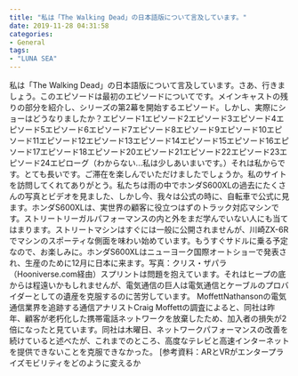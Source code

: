 ```yaml
---
title: "私は「The Walking Dead」の日本語版について言及しています。"
date: 2019-11-28 04:31:58
categories:
- General
tags:
- "LUNA SEA"
---
```


私は「The Walking Dead」の日本語版について言及しています。さあ、行きましょう。このエピソードは最初のエピソードについてです。メインキャストの残りの部分を紹介し、シリーズの第2幕を開始するエピソード。しかし、実際にショーはどうなりましたか？エピソード1エピソード2エピソード3エピソード4エピソード5エピソード6エピソード7エピソード8エピソード9エピソード10エピソード11エピソード12エピソード13エピソード14エピソード15エピソード16エピソード17エピソード18エピソード20エピソード21エピソード22エピソード23エピソード24エピローグ（わからない...私は少しあいまいです。）それは私からです。とても長いです。ご滞在を楽しんでいただけましたでしょうか。私のサイトを訪問してくれてありがとう。私たちは雨の中でホンダS600XLの過去にたくさんの写真とビデオを見ました、しかし今、我々は公式の時に、自転車で公式に見ます。ホンダS600XLは、実世界の顧客に役立つはずのトラック対応マシンです。ストリートリーガルパフォーマンスの内と外をまだ学んでいない人にも当てはまります。ストリートマシンはすぐには一般に公開されませんが、川崎ZX-6Rでマシンのスポーティな側面を味わい始めています。もうすぐサドルに乗る予定なので、お楽しみに。ホンダS600XLはニューヨーク国際オートショーで発表され、生産のために12月に日本に来ます。写真：クリス・ザパラ（Hooniverse.com経由）スプリントは問題を抱えています。それはヒープの底からは程遠いかもしれませんが、電気通信の巨人は電気通信とケーブルのプロバイダーとしての遺産を克服するのに苦労しています。 MoffettNathansonの電気通信業界を追跡する通信アナリストCraig Moffettの調査によると、同社は昨年、顧客が老朽化した携帯電話ネットワークを放棄したため、加入者の損失が2倍になったと見ています。同社は木曜日、ネットワークパフォーマンスの改善を続けていると述べたが、これまでのところ、高度なテレビと高速インターネットを提供できないことを克服できなかった。 [参考資料：ARとVRがエンタープライズモビリティをどのように変えるか
